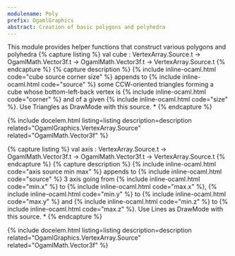 ```yaml
---
modulename: Poly 
prefix: OgamlGraphics
abstract: Creation of basic polygons and polyhedra 
---
```



This module provides helper functions that construct
 various polygons and polyhedra 
{% capture listing %}
val cube : VertexArray.Source.t -> OgamlMath.Vector3f.t -> OgamlMath.Vector3f.t -> VertexArray.Source.t
{% endcapture %}
{% capture description %}
{% include inline-ocaml.html code="cube source corner size" %} appends to {% include inline-ocaml.html code="source" %} some CCW-oriented
 triangles forming a cube whose bottom-left-back vertex is {% include inline-ocaml.html code="corner" %} and of
 a given {% include inline-ocaml.html code="size" %}. Use Triangles as DrawMode with this source.
     * 
{% endcapture %}

{% include docelem.html listing=listing description=description  related="OgamlGraphics.VertexArray.Source" related="OgamlMath.Vector3f" %}

{% capture listing %}
val axis : VertexArray.Source.t -> OgamlMath.Vector3f.t -> OgamlMath.Vector3f.t -> VertexArray.Source.t
{% endcapture %}
{% capture description %}
{% include inline-ocaml.html code="axis source min max" %} appends to {% include inline-ocaml.html code="source" %} 3 axis going
 from {% include inline-ocaml.html code="min.x" %} to {% include inline-ocaml.html code="max.x" %}, {% include inline-ocaml.html code="min.y" %} to {% include inline-ocaml.html code="max.y" %} and {% include inline-ocaml.html code="min.z" %} to {% include inline-ocaml.html code="max.z" %}.
 Use Lines as DrawMode with this source.
     * 
{% endcapture %}

{% include docelem.html listing=listing description=description  related="OgamlGraphics.VertexArray.Source" related="OgamlMath.Vector3f" %}

